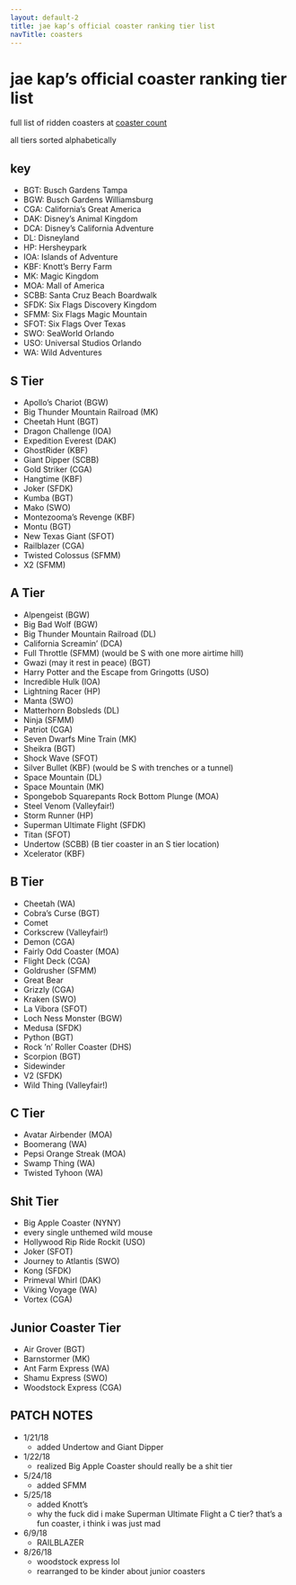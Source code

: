 ```yaml
---
layout: default-2
title: jae kap’s official coaster ranking tier list
navTitle: coasters
---
```


# jae kap’s official coaster ranking tier list

full list of ridden coasters at [coaster count](https://coaster-count.com/user/8352/ridden)

all tiers sorted alphabetically

## key

- BGT: Busch Gardens Tampa
- BGW: Busch Gardens Williamsburg
- CGA: California’s Great America
- DAK: Disney’s Animal Kingdom
- DCA: Disney’s California Adventure
- DL: Disneyland
- HP: Hersheypark
- IOA: Islands of Adventure
- KBF: Knott’s Berry Farm
- MK: Magic Kingdom
- MOA: Mall of America
- SCBB: Santa Cruz Beach Boardwalk
- SFDK: Six Flags Discovery Kingdom
- SFMM: Six Flags Magic Mountain
- SFOT: Six Flags Over Texas
- SWO: SeaWorld Orlando
- USO: Universal Studios Orlando
- WA: Wild Adventures

## S Tier

- Apollo’s Chariot (BGW)
- Big Thunder Mountain Railroad (MK)
- Cheetah Hunt (BGT)
- Dragon Challenge (IOA)
- Expedition Everest (DAK)
- GhostRider (KBF)
- Giant Dipper (SCBB)
- Gold Striker (CGA)
- Hangtime (KBF)
- Joker (SFDK)
- Kumba (BGT)
- Mako (SWO)
- Montezooma’s Revenge (KBF)
- Montu (BGT)
- New Texas Giant (SFOT)
- Railblazer (CGA)
- Twisted Colossus (SFMM)
- X2 (SFMM)

## A Tier

- Alpengeist (BGW)
- Big Bad Wolf (BGW)
- Big Thunder Mountain Railroad (DL)
- California Screamin’ (DCA)
- Full Throttle (SFMM) (would be S with one more airtime hill)
- Gwazi (may it rest in peace) (BGT)
- Harry Potter and the Escape from Gringotts (USO)
- Incredible Hulk (IOA)
- Lightning Racer (HP)
- Manta (SWO)
- Matterhorn Bobsleds (DL)
- Ninja (SFMM)
- Patriot (CGA)
- Seven Dwarfs Mine Train (MK)
- Sheikra (BGT)
- Shock Wave (SFOT)
- Silver Bullet (KBF) (would be S with trenches or a tunnel)
- Space Mountain (DL)
- Space Mountain (MK)
- Spongebob Squarepants Rock Bottom Plunge (MOA)
- Steel Venom (Valleyfair!)
- Storm Runner (HP)
- Superman Ultimate Flight (SFDK)
- Titan (SFOT)
- Undertow (SCBB) (B tier coaster in an S tier location)
- Xcelerator (KBF)

## B Tier

- Cheetah (WA)
- Cobra’s Curse (BGT)
- Comet
- Corkscrew (Valleyfair!)
- Demon (CGA)
- Fairly Odd Coaster (MOA)
- Flight Deck (CGA)
- Goldrusher (SFMM)
- Great Bear
- Grizzly (CGA)
- Kraken (SWO)
- La Vibora (SFOT)
- Loch Ness Monster (BGW)
- Medusa (SFDK)
- Python (BGT)
- Rock ’n’ Roller Coaster (DHS)
- Scorpion (BGT)
- Sidewinder
- V2 (SFDK)
- Wild Thing (Valleyfair!)

## C Tier

- Avatar Airbender (MOA)
- Boomerang (WA)
- Pepsi Orange Streak (MOA)
- Swamp Thing (WA)
- Twisted Tyhoon (WA)

## Shit Tier

- Big Apple Coaster (NYNY)
- every single unthemed wild mouse
- Hollywood Rip Ride Rockit (USO)
- Joker (SFOT)
- Journey to Atlantis (SWO)
- Kong (SFDK)
- Primeval Whirl (DAK)
- Viking Voyage (WA)
- Vortex (CGA)

## Junior Coaster Tier

- Air Grover (BGT)
- Barnstormer (MK)
- Ant Farm Express (WA)
- Shamu Express (SWO)
- Woodstock Express (CGA)

## PATCH NOTES

- 1/21/18
  - added Undertow and Giant Dipper
- 1/22/18
  - realized Big Apple Coaster should really be a shit tier
- 5/24/18
  - added SFMM
- 5/25/18
  - added Knott’s
  - why the fuck did i make Superman Ultimate Flight a C tier? that’s a fun coaster, i think i was just mad
- 6/9/18
  - RAILBLAZER
- 8/26/18
  - woodstock express lol
  - rearranged to be kinder about junior coasters

